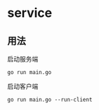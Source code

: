 # service

## 用法

启动服务端

```shell
go run main.go
```

启动客户端

```shell
go run main.go --run-client
```
